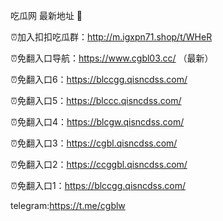 吃瓜网 最新地址 👋 

⏰加入扣扣吃瓜群：http://m.igxpn71.shop/t/WHeR

⏰免翻入口导航：https://www.cgbl03.cc/  （最新）

⏰免翻入口6：https://blccgg.qisncdss.com/

⏰免翻入口5：https://blccc.qisncdss.com/

⏰免翻入口4：https://blcgw.qisncdss.com/

⏰免翻入口3：https://cgbl.qisncdss.com/

⏰免翻入口2：https://ccggbl.qisncdss.com/

⏰免翻入口1：https://blccgg.qisncdss.com/

telegram:https://t.me/cgblw


